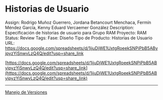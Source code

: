 # Historias de Usuario

Assign: Rodrigo Muñoz Guerrero, Jordana Betancourt Menchaca, Fermín Méndez García, Kenny Eduard Vercaemer González
Description: Especificación de historias de usuario para Grupo RAM
Proyecto: RAM
Status: Review
Tags: Fase: Diseño
Tipo de Producto: Historias de Usuario
URL: https://docs.google.com/spreadsheets/d/1ijuDjWE1UxtgRoeekSNPiPbB5AByjpyzYiSnwvLzQ4Q/edit?usp=share_link

[https://docs.google.com/spreadsheets/d/1ijuDjWE1UxtgRoeekSNPiPbB5AByjpyzYiSnwvLzQ4Q/edit?usp=share_link](https://docs.google.com/spreadsheets/d/1ijuDjWE1UxtgRoeekSNPiPbB5AByjpyzYiSnwvLzQ4Q/edit?usp=share_link)

---

[Manejo de Versiones](Historias%20de%20Usuario%20e7c293a7a5e84332ab1a8162fff05563/Manejo%20de%20Versiones%200062e198cd4e4e65b4953b36ad71880a.md)